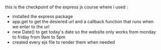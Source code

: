 this is the checkpoint of the express js course where i used :
- installed the express package
- app.get to get the desiered url and a callback function that runs when we enter to the url
- new Date() to get today's date so the website only works from monday to friday from 9am to 5pm
- created every ejs file to render them when needed
